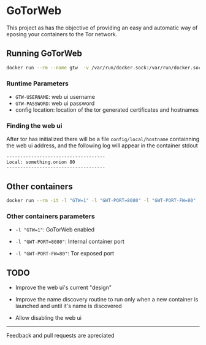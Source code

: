 # GoTorWeb

This project as has the objective of providing an easy and automatic way of eposing your containers to the Tor network.

## Running GoTorWeb

```bash
docker run --rm --name gtw  -v /var/run/docker.sock:/var/run/docker.sock  -e "GTW-USERNAME=<auth user>" -e "GTW-PASSWORD=<auth password>" -v <config location>:/config knoker/go_tor_web
```

### Runtime Parameters

* `GTW-USERNAME`: web ui username
* `GTW-PASSWORD`: web ui password
* config location: location of the tor generated certificates and hostnames

### Finding the web ui

After tor has initialized there will be a file `config/local/hostname` containning the web ui address, and the following log will appear in the container stdout

``` text
------------------------------------
Local: something.onion 80
------------------------------------
```

## Other containers

``` bash
docker run --rm -it -l "GTW=1" -l "GWT-PORT=8080" -l "GWT-PORT-FW=80"  hashicorp/http-echo -listen=:8080 -text="hello world"
```

### Other containers parameters

* `-l "GTW=1"`: GoTorWeb enabled

* `-l "GWT-PORT=8080"`: Internal container port

* `-l "GWT-PORT-FW=80"`: Tor exposed port

## TODO

* Improve the web ui's current "design"

* Improve the name discovery routine to run only when a new container is launched and until it's name is discovered

* Allow disabling the web ui

***

Feedback and pull requests are apreciated
